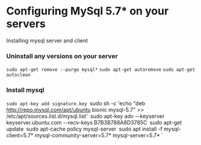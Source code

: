 # Configuring MySql 5.7* on your servers

Installing mysql server and client
### Uninstall any versions on your server

``` sudo apt-get remove --purge mysql* ```
``` sudo apt-get autoremove ```
``` sudo apt-get autoclean ```

### Install mysql
`sudo apt-key add signature.key
`sudo sh -c 'echo "deb http://repo.mysql.com/apt/ubuntu bionic mysql-5.7" >> /etc/apt/sources.list.d/mysql.list'`
`sudo apt-key adv --keyserver keyserver.ubuntu.com --recv-keys B7B3B788A8D3785C`
`sudo apt-get update`
`sudo apt-cache policy mysql-server`
`sudo apt install -f mysql-client=5.7* mysql-community-server=5.7* mysql-server=5.7* `
